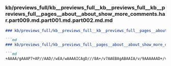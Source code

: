 ### kb/previews_full/kb__previews_full__kb__previews_full__kb__previews_full__pages__about__about_show_more_comments.har.part009.md.part001.md.part002.md.md

```md
### kb/previews_full/kb__previews_full__kb__previews_full__pages__about__about_show_more_comments.har.part009.md.part001.md.part002.md

```md
### kb/previews_full/kb__previews_full__pages__about__about_show_more_comments.har.part009.md.part001.md (part 002)

```md
+AAAA/gAAAP7+AP//AAD//wEA/wAAAAICAgD///8A+/v7AAEBAgABAAIA/v/9AAAAAAD+/v4A////AAAAAAD///8A/gEA
```

```

```

```
